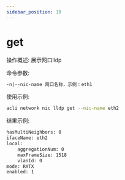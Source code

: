 ```yaml
---
sidebar_position: 10
---
```


# get
操作概述: 展示网口lldp

命令参数:  
```bash
-n|--nic-name 网口名称，示例：eth1
```

使用示例:
```bash
acli network nic lldp get --nic-name eth2
```

结果示例:
```bash
hasMultiNeighbors: 0
ifaceName: eth2
local:
    aggregationNum: 0
    maxFrameSize: 1518
    vlanId: 0
mode: RXTX
enabled: 1
```
